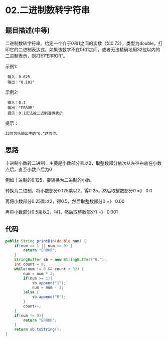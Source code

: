 # 02.二进制数转字符串

## 题目描述(中等)

二进制数转字符串。给定一个介于0和1之间的实数（如0.72），类型为double，打印它的二进制表达式。如果该数字不在0和1之间，或者无法精确地用32位以内的二进制表示，则打印“ERROR”。

示例1:

```text
 输入：0.625
 输出："0.101"
```

示例2:

```text
 输入：0.1
 输出："ERROR"
 提示：0.1无法被二进制准确表示
```

提示：

```text
32位包括输出中的"0."这两位。
```

## 思路

十进制小数转二进制：主要是小数部分乘以2，取整数部分依次从左往右放在小数点后，直至小数点后为0

例如十进制的0.125，要转换为二进制的小数。

转换为二进制，将小数部分0.125乘以2，得0.25，然后取整数部分0  =》  0.0

再将小数部分0.25乘以2，得0.5，然后取整数部分0  =》 0.00

再将小数部分0.5乘以2，得1，然后取整数部分1  =》  0.001

## 代码

```java
public String printBin(double num) {
    if(num >= 1 || num <= 0) {
        return "ERROR";
    }
    StringBuffer sb = new StringBuffer("0.");
    int count = 0;
    while(num != 0 && count < 32) {
        num = num * 2;
        if(num >= 1){
            sb.append("1");
            num = num - 1;
        }else {
            sb.append("0");
        }
        count++;
    }
    if(num != 0){
        return "ERROR";
    }
    return sb.toString();
}
```
